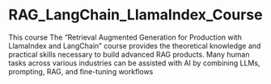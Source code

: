 # RAG_LangChain_LlamaIndex_Course
This course The “Retrieval Augmented Generation for Production with LlamaIndex and LangChain” course provides the theoretical knowledge and practical skills necessary to build advanced RAG products.  Many human tasks across various industries can be assisted with AI by combining LLMs, prompting, RAG, and fine-tuning workflows
